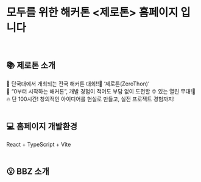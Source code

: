 # 모두를 위한 해커톤 <제로톤> 홈페이지 입니다<br><br> 

## 📚 제로톤 소개 <br>
🚀 단국대에서 개최되는 전국 해커톤 대회!! ‘제로톤(ZeroThon)’ <br>
🎉 “0부터 시작하는 해커톤”, 개발 경험이 적어도 부담 없이 도전할 수 있는 열린 무대!<br>
🔥 단 100시간! 창의적인 아이디어를 현실로 만들고, 실전 프로젝트 경험까지!<br><br> 


## 💻 홈페이지 개발환경 <br>
React + TypeScript + Vite <br><br> 


## 😮 BBZ 소개 <br>

